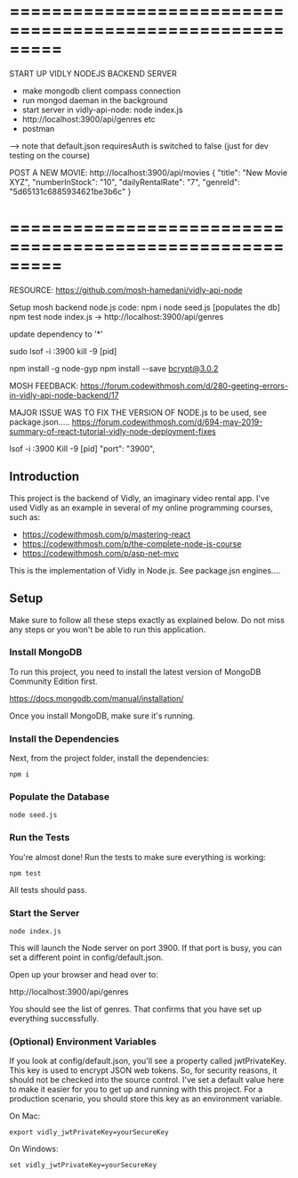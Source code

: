 # =========================================================

START UP VIDLY NODEJS BACKEND SERVER

- make mongodb client compass connection
- run mongod daeman in the background
- start server in vidly-api-node: node index.js
- http://localhost:3900/api/genres etc
- postman

--> note that default.json requiresAuth is switched to false (just for dev testing on the course)

POST A NEW MOVIE:
http://localhost:3900/api/movies
{
"title": "New Movie XYZ",
"numberInStock": "10",
"dailyRentalRate": "7",
"genreId": "5d65131c6885934621be3b6c"
}

# =========================================================

RESOURCE:
https://github.com/mosh-hamedani/vidly-api-node

Setup mosh backend node.js code:
npm i
node seed.js [populates the db]
npm test
node index.js -> http://localhost:3900/api/genres

update dependency to '\*'

sudo lsof -i :3900
kill -9 [pid]

npm install -g node-gyp
npm install --save bcrypt@3.0.2

MOSH FEEDBACK:
https://forum.codewithmosh.com/d/280-geeting-errors-in-vidly-api-node-backend/17

MAJOR ISSUE WAS TO FIX THE VERSION OF NODE.js to be used, see package.json.....
https://forum.codewithmosh.com/d/694-may-2019-summary-of-react-tutorial-vidly-node-deployment-fixes

lsof -i :3900
Kill -9 [pid]
"port": "3900",

## Introduction

This project is the backend of Vidly, an imaginary video rental app. I've used Vidly as an example in several of my online programming courses, such as:

- https://codewithmosh.com/p/mastering-react
- https://codewithmosh.com/p/the-complete-node-js-course
- https://codewithmosh.com/p/asp-net-mvc

This is the implementation of Vidly in Node.js. See package.jsn engines....

## Setup

Make sure to follow all these steps exactly as explained below. Do not miss any steps or you won't be able to run this application.

### Install MongoDB

To run this project, you need to install the latest version of MongoDB Community Edition first.

https://docs.mongodb.com/manual/installation/

Once you install MongoDB, make sure it's running.

### Install the Dependencies

Next, from the project folder, install the dependencies:

    npm i

### Populate the Database

    node seed.js

### Run the Tests

You're almost done! Run the tests to make sure everything is working:

    npm test

All tests should pass.

### Start the Server

    node index.js

This will launch the Node server on port 3900. If that port is busy, you can set a different point in config/default.json.

Open up your browser and head over to:

http://localhost:3900/api/genres

You should see the list of genres. That confirms that you have set up everything successfully.

### (Optional) Environment Variables

If you look at config/default.json, you'll see a property called jwtPrivateKey. This key is used to encrypt JSON web tokens. So, for security reasons, it should not be checked into the source control. I've set a default value here to make it easier for you to get up and running with this project. For a production scenario, you should store this key as an environment variable.

On Mac:

    export vidly_jwtPrivateKey=yourSecureKey

On Windows:

    set vidly_jwtPrivateKey=yourSecureKey
